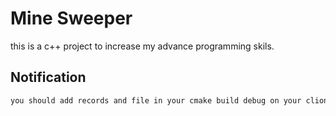 # Mine Sweeper

this is a c++ project to increase my advance programming skils.

## Notification
```bash
you should add records and file in your cmake build debug on your clion project to use it.
```
